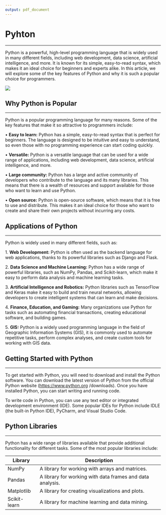 ```yaml
---
output: pdf_document
---
```


# Pyhton

------------------------------------------------------------------------

Python is a powerful, high-level programming language that is widely used in many different fields,
including web development, data science, artificial intelligence, and more. It is known for its simple,
easy-to-read syntax, which makes it an ideal choice for beginners and experts alike. In this article,
we will explore some of the key features of Python and why it is such a popular choice for
programmers.

![](images/Screenshot%202024-01-08%20at%2000.28.13.png)

						

## **Why Python is Popular**	

------------------------------------------------------------------------

Python is a popular programming language for many reasons. Some of the key features that make
it so attractive to programmers include:
					

• **Easy to learn:** Python has a simple, easy-to-read syntax that is perfect for beginners. The
language is designed to be intuitive and easy to understand, so even those with no
programming experience can start coding quickly.					

• **Versatile:** Python is a versatile language that can be used for a wide range of applications,
including web development, data science, artificial intelligence, and more.						

• **Large community:** Python has a large and active community of developers who contribute to
the language and its many libraries. This means that there is a wealth of resources and support
available for those who want to learn and use Python.						

• **Open source:** Python is open-source software, which means that it is free to use and
distribute. This makes it an ideal choice for those who want to create and share their own
projects without incurring any costs.
						

## **Applications of Python**

------------------------------------------------------------------------

Python is widely used in many different fields, such as:
					

1\. **Web Development:** Python is often used as the backend language for web applications,
thanks to its powerful libraries such as Django and Flask.					

2\. **Data Science and Machine Learning:** Python has a wide range of powerful libraries, such as
NumPy, Pandas, and Scikit-learn, which make it easy to perform data analysis and machine
learning tasks.						

3\. **Artificial Intelligence and Robotics:** Python libraries such as TensorFlow and Keras make it
easy to build and train neural networks, allowing developers to create intelligent systems that
can learn and make decisions.

4\. **Finance, Education, and Gaming:** Many organizations use Python for tasks such as
automating financial transactions, creating educational software, and building games.				

5\. **GIS:** Python is a widely used programming language in the field of Geographic Information
Systems (GIS), it is commonly used to automate repetitive tasks, perform complex analyses,
and create custom tools for working with GIS data.
						

## **Getting Started with Python**

------------------------------------------------------------------------

To get started with Python, you will need to download and install the Python software. You can
download the latest version of Python from the official Python website (<https://www.python.org>
/downloads). Once you have installed Python, you can start writing and running code.						

To write code in Python, you can use any text editor or integrated development environment (IDE).
Some popular IDEs for Python include IDLE (the built-in Python IDE), PyCharm, and Visual Studio
Code.

## **Python Libraries**

------------------------------------------------------------------------

Python has a wide range of libraries available that provide additional functionality for different
tasks. Some of the most popular libraries include:

| Library      | Description                                               |
|--------------|-----------------------------------------------------------|
| NumPy        | A library for working with arrays and matrices.           |
| Pandas       | A library for working with data frames and data analysis. |
| Matplotlib   | A library for creating visualizations and plots.          |
| Scikit-learn | A library for machine learning and data mining.           |

					

				

			

		

	

					

				

			

		

	

					

				

			

		

	

					

				

			

		

	

					

				

			

		

	

					

				

			

		

	

					

				

			

		

	
